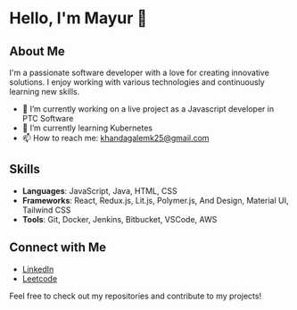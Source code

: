 
# Hello, I'm Mayur 👋

## About Me
I'm a passionate software developer with a love for creating innovative solutions. I enjoy working with various technologies and continuously learning new skills.

- 🔭 I’m currently working on a live project as a Javascript developer in PTC Software
- 🌱 I’m currently learning Kubernetes
- 📫 How to reach me: khandagalemk25@gmail.com

## Skills
- **Languages**: JavaScript, Java, HTML, CSS
- **Frameworks**: React, Redux.js, Lit.js, Polymer.js, And Design, Material UI, Tailwind CSS
- **Tools**: Git, Docker, Jenkins, Bitbucket, VSCode, AWS

## Connect with Me
- [LinkedIn](https://www.linkedin.com/in/mayurkhandagale25/)
- [Leetcode](https://leetcode.com/u/mayur_khandagale/)

Feel free to check out my repositories and contribute to my projects!
